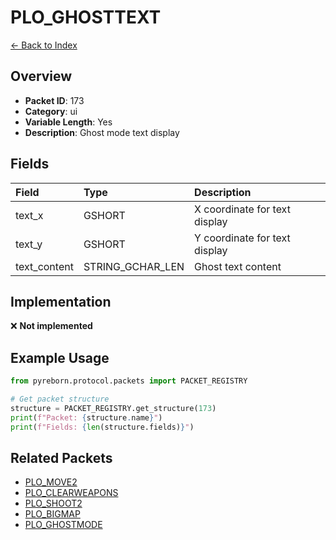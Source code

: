 # PLO_GHOSTTEXT

[← Back to Index](../index.md)

## Overview

- **Packet ID**: 173
- **Category**: ui
- **Variable Length**: Yes
- **Description**: Ghost mode text display

## Fields

| Field | Type | Description |
|:------|:-----|:------------|
| text_x | GSHORT | X coordinate for text display |
| text_y | GSHORT | Y coordinate for text display |
| text_content | STRING_GCHAR_LEN | Ghost text content |

## Implementation

❌ **Not implemented**

## Example Usage

```python
from pyreborn.protocol.packets import PACKET_REGISTRY

# Get packet structure
structure = PACKET_REGISTRY.get_structure(173)
print(f"Packet: {structure.name}")
print(f"Fields: {len(structure.fields)}")
```

## Related Packets

- [PLO_MOVE2](PLO_MOVE2.md)
- [PLO_CLEARWEAPONS](PLO_CLEARWEAPONS.md)
- [PLO_SHOOT2](PLO_SHOOT2.md)
- [PLO_BIGMAP](PLO_BIGMAP.md)
- [PLO_GHOSTMODE](PLO_GHOSTMODE.md)
